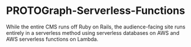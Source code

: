 # PROTOGraph-Serverless-Functions
While the entire CMS runs off Ruby on Rails, the audience-facing site runs entirely in a serverless method using serverless databases on AWS and AWS serverless functions on Lambda.
